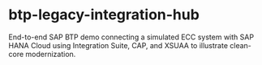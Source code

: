 # btp-legacy-integration-hub
End-to-end SAP BTP demo connecting a simulated ECC system with SAP HANA Cloud using Integration Suite, CAP, and XSUAA to illustrate clean-core modernization.
